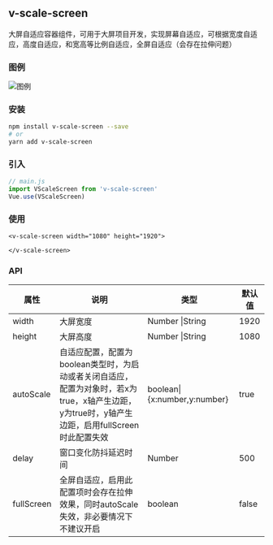 ## v-scale-screen

大屏自适应容器组件，可用于大屏项目开发，实现屏幕自适应，可根据宽度自适应，高度自适应，和宽高等比例自适应，全屏自适应（会存在拉伸问题）

### 图例

![图例](./dev/assets/images/scale_screen.gif)

### 安装

```bash
npm install v-scale-screen --save
# or 
yarn add v-scale-screen
```

### 引入

```js
// main.js
import VScaleScreen from 'v-scale-screen'
Vue.use(VScaleScreen)
```

### 使用

```vue
<v-scale-screen width="1080" height="1920">
  
</v-scale-screen>
```


### API
| 属性        | 说明                                                                  | 类型              | 默认值                      |
|-----------|---------------------------------------------------------------------|-----------------|--------------------------|
| width     | 大屏宽度                                                                | Number \|String         | 1920 |
| height   | 大屏高度                                                     | Number \|String | 1080 |
| autoScale | 自适应配置，配置为boolean类型时，为启动或者关闭自适应，配置为对象时，若x为true，x轴产生边距，y为true时，y轴产生边距，启用fullScreen时此配置失效 | boolean\|{x:number,y:number} | true                     |
| delay     | 窗口变化防抖延迟时间                                                          | Number          | 500                      |
| fullScreen | 全屏自适应，启用此配置项时会存在拉伸效果，同时autoScale失效，非必要情况下不建议开启 | boolean | false |

